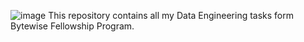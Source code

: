 
![image](https://github.com/sohakhalid/SohaKhalid-Data-Engineering-BWF/assets/134110980/471f039a-3cbd-45e9-bcf5-cff19d73f856)
This repository contains all my Data Engineering tasks form Bytewise Fellowship Program.
